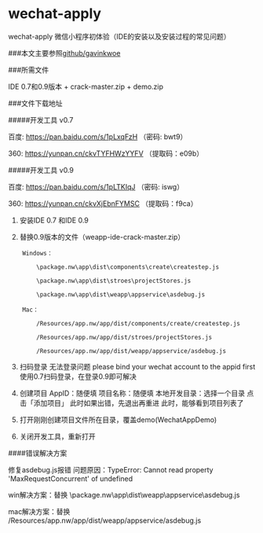 # wechat-apply
wechat-apply  微信小程序初体验（IDE的安装以及安装过程的常见问题）

###本文主要参照[github/gavinkwoe](https://github.com/gavinkwoe/weapp-ide-crack)

###所需文件

IDE 0.7和0.9版本 + crack-master.zip + demo.zip

###文件下载地址

#####开发工具 v0.7

百度: https://pan.baidu.com/s/1pLxqFzH （密码: bwt9）

360: https://yunpan.cn/ckvTYFHWzYYFV （提取码：e09b）

#####开发工具 v0.9

百度: https://pan.baidu.com/s/1pLTKIqJ （密码: iswg）

360: https://yunpan.cn/ckvXjEbnFYMSC （提取码：f9ca）


1. 安装IDE 0.7 和IDE 0.9

2. 替换0.9版本的文件（weapp-ide-crack-master.zip）

```
    Windows：

        \package.nw\app\dist\components\create\createstep.js

        \package.nw\app\dist\stroes\projectStores.js

        \package.nw\app\dist\weapp\appservice\asdebug.js

    Mac：

        /Resources/app.nw/app/dist/components/create/createstep.js

        /Resources/app.nw/app/dist/stroes/projectStores.js

        /Resources/app.nw/app/dist/weapp/appservice/asdebug.js
```

3. 扫码登录
无法登录问题 please bind your wechat account to the appid first
使用0.7扫码登录，在登录0.9即可解决

4. 创建项目
AppID：随便填
项目名称：随便填
本地开发目录：选择一个目录
点击「添加项目」
此时如果出错，先退出再重进
此时，能够看到项目列表了

5. 打开刚刚创建项目文件所在目录，覆盖demo(WechatAppDemo)

6. 关闭开发工具，重新打开

####错误解决方案

修复asdebug.js报错
问题原因：TypeError: Cannot read property 'MaxRequestConcurrent' of undefined

win解决方案：替换 \package.nw\app\dist\weapp\appservice\asdebug.js

mac解决方案：替换 /Resources/app.nw/app/dist/weapp/appservice/asdebug.js